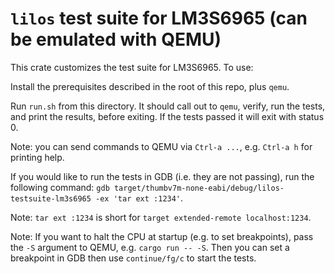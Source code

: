 # `lilos` test suite for LM3S6965 (can be emulated with QEMU)

This crate customizes the test suite for LM3S6965. To use:

Install the prerequisites described in the root of this repo, plus `qemu`.

Run `run.sh` from this directory. It should call out to `qemu`, verify, run the
tests, and print the results, before exiting.  If the tests passed it will exit
with status 0.

Note: you can send commands to QEMU via `Ctrl-a ...`, e.g. `Ctrl-a h` for
printing help.

If you would like to run the tests in GDB (i.e. they are not passing), run the
following command:
`gdb target/thumbv7m-none-eabi/debug/lilos-testsuite-lm3s6965 -ex 'tar ext :1234'`.

Note: `tar ext :1234` is short for `target extended-remote localhost:1234`.

Note: If you want to halt the CPU at startup (e.g. to set breakpoints), pass
the `-S` argument to QEMU, e.g. `cargo run -- -S`. Then you can set a
breakpoint in GDB then use `continue/fg/c` to start the tests.
